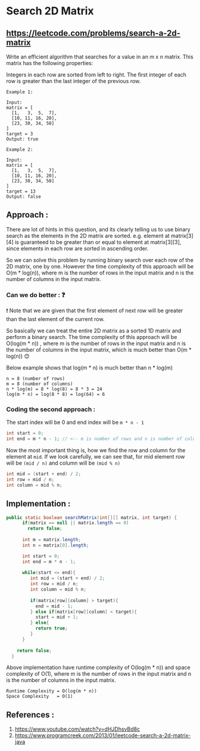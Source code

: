 # Search 2D Matrix
## https://leetcode.com/problems/search-a-2d-matrix

Write an efficient algorithm that searches for a value in an m x n matrix. This matrix has the following properties:

Integers in each row are sorted from left to right.
The first integer of each row is greater than the last integer of the previous row.
```
Example 1:

Input:
matrix = [
  [1,   3,  5,  7],
  [10, 11, 16, 20],
  [23, 30, 34, 50]
]
target = 3
Output: true

Example 2:

Input:
matrix = [
  [1,   3,  5,  7],
  [10, 11, 16, 20],
  [23, 30, 34, 50]
]
target = 13
Output: false
```

## Approach :
There are lot of hints in this question, and its clearly telling us to use binary search as the elements in the 2D matrix are sorted.
e.g. element at matrix[3][4] is guaranteed to be greater than or equal to element at matrix[3][3], since elements in each row are sorted in ascending order.

So we can solve this problem by running binary search over each row of the 2D matrix, one by one. However the time complexity of this approach will be O(m * log(n)), where m is the number of rows in the input matrix and n is the number of columns in the input matrix.

### Can we do better : ❓

❗️ Note that we are given that the first element of next row will be greater than the last element of the current row. 

So basically we can treat the entire 2D matrix as a sorted 1D matrix and perform a binary search. 
The time complexity of this approach will be O(log(m * n)) , where m is the number of rows in the input matrix and n is the number of columns in the input matrix, which is much better than O(m * log(n)) 😊

Below example shows that log(m * n) is much better than n * log(m)
```
n = 8 (number of rows)
m = 8 (number of columns)
n * log(m) = 8 * log(8) = 8 * 3 = 24
log(m * n) = log(8 * 8) = log(64) = 6

```
### Coding the second approach : 

The start index will be 0 and end index will be `m * n - 1`

```java
int start = 0;
int end = m * n - 1; // <-- m is number of rows and n is number of columns

```
Now the most important thing is, how we find the row and column for the element at `mid`.
If we look carefully, we can see that, for mid element row will be `(mid / n)` and column will be `(mid % n)`

```java
int mid = (start + end) / 2;
int row = mid / n;
int column = mid % n;
```

## Implementation : 

```java
public static boolean searchMatrix(int[][] matrix, int target) {
      if(matrix == null || matrix.length == 0)
        return false;  
        
      int m = matrix.length;
      int n = matrix[0].length;

      int start = 0;
      int end = m * n - 1;
       
      while(start <= end){
         int mid = (start + end) / 2;
         int row = mid / n;
         int column = mid % n;
          
         if(matrix[row][column] > target){
           end = mid - 1;
         } else if(matrix[row][column] < target){
           start = mid + 1;
         } else{
           return true;
         }
      }
        
    return false;
  }
```
Above implementation have runtime complexity of O(log(m * n)) and space complexity of O(1), where m is the number of rows in the input matrix and n is the number of columns in the input matrix.

```
Runtime Complexity = O(log(m * n))
Space Complexity   = O(1)
```

## References :
1. https://www.youtube.com/watch?v=dHJDhsvBd8c
2. https://www.programcreek.com/2013/01/leetcode-search-a-2d-matrix-java
